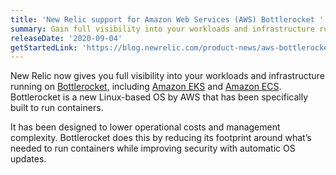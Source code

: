 ```yaml
---
title: 'New Relic support for Amazon Web Services (AWS) Bottlerocket '
summary: Gain full visibility into your workloads and infrastructure running on AWS Bottlerocket.
releaseDate: '2020-09-04'
getStartedLink: 'https://blog.newrelic.com/product-news/aws-bottlerocket/'
---
```


New Relic now gives you full visibility into your workloads and infrastructure running on [Bottlerocket](https://aws.amazon.com/about-aws/whats-new/2020/08/announcing-general-availability-of-bottlerocket/), including [Amazon EKS](https://aws.amazon.com/eks/) and [Amazon ECS](https://aws.amazon.com/ecs/). Bottlerocket is a new Linux-based OS by AWS that has been specifically built to run containers.

It has been designed to lower operational costs and management complexity. Bottlerocket does this by reducing its footprint around what’s needed to run containers while improving security with automatic OS updates.
